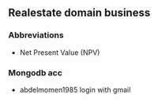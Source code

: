 ## Realestate domain business

### Abbreviations

- Net Present Value (NPV)

### Mongodb acc

- abdelmomen1985 login with gmail
